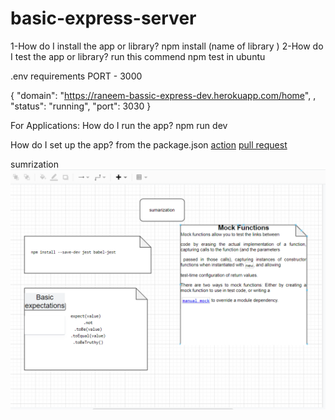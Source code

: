 # basic-express-server

1-How do I install the app or library? npm install (name of library ) 2-How do I test the app or library? run this commend npm test in ubuntu

.env requirements
PORT - 3000

{ "domain": "https://raneem-bassic-express-dev.herokuapp.com/home", , "status": "running", "port": 3030 }

For Applications:
How do I run the app? npm run dev

How do I set up the app? from the package.json
[action](https://github.com/raneemabujamous/basic-express-server/actions)
[pull request](https://github.com/raneemabujamous/basic-express-server/tree/dev)

sumrization
![sumrization](lab02imp.png)
